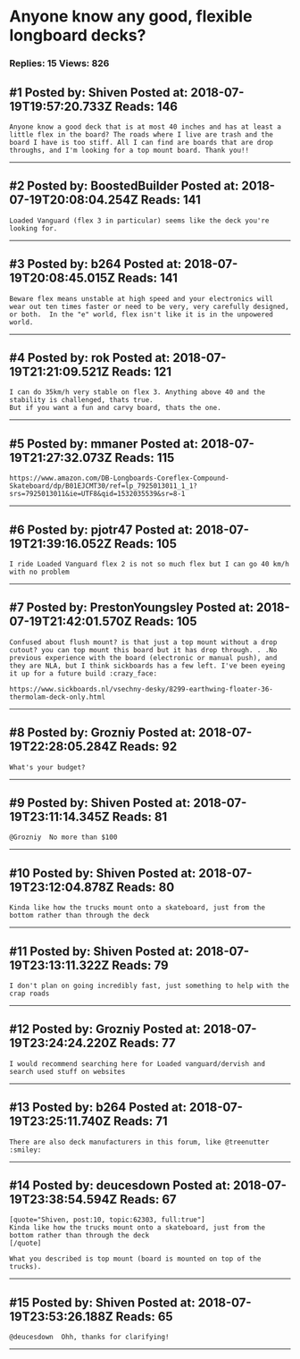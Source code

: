 # Anyone know any good, flexible longboard decks?

### Replies: 15 Views: 826

## \#1 Posted by: Shiven Posted at: 2018-07-19T19:57:20.733Z Reads: 146

```
Anyone know a good deck that is at most 40 inches and has at least a little flex in the board? The roads where I live are trash and the board I have is too stiff. All I can find are boards that are drop throughs, and I'm looking for a top mount board. Thank you!!
```

---
## \#2 Posted by: BoostedBuilder Posted at: 2018-07-19T20:08:04.254Z Reads: 141

```
Loaded Vanguard (flex 3 in particular) seems like the deck you're looking for.
```

---
## \#3 Posted by: b264 Posted at: 2018-07-19T20:08:45.015Z Reads: 141

```
Beware flex means unstable at high speed and your electronics will wear out ten times faster or need to be very, very carefully designed, or both.  In the "e" world, flex isn't like it is in the unpowered world.
```

---
## \#4 Posted by: rok Posted at: 2018-07-19T21:21:09.521Z Reads: 121

```
I can do 35km/h very stable on flex 3. Anything above 40 and the stability is challenged, thats true. 
But if you want a fun and carvy board, thats the one.
```

---
## \#5 Posted by: mmaner Posted at: 2018-07-19T21:27:32.073Z Reads: 115

```
https://www.amazon.com/DB-Longboards-Coreflex-Compound-Skateboard/dp/B01EJCMT30/ref=lp_7925013011_1_1?srs=7925013011&ie=UTF8&qid=1532035539&sr=8-1
```

---
## \#6 Posted by: pjotr47 Posted at: 2018-07-19T21:39:16.052Z Reads: 105

```
I ride Loaded Vanguard flex 2 is not so much flex but I can go 40 km/h with no problem
```

---
## \#7 Posted by: PrestonYoungsley Posted at: 2018-07-19T21:42:01.570Z Reads: 105

```
Confused about flush mount? is that just a top mount without a drop cutout? you can top mount this board but it has drop through. . .No previous experience with the board (electronic or manual push), and they are NLA, but I think sickboards has a few left. I've been eyeing it up for a future build :crazy_face:

https://www.sickboards.nl/vsechny-desky/8299-earthwing-floater-36-thermolam-deck-only.html
```

---
## \#8 Posted by: Grozniy Posted at: 2018-07-19T22:28:05.284Z Reads: 92

```
What's your budget?
```

---
## \#9 Posted by: Shiven Posted at: 2018-07-19T23:11:14.345Z Reads: 81

```
@Grozniy  No more than $100
```

---
## \#10 Posted by: Shiven Posted at: 2018-07-19T23:12:04.878Z Reads: 80

```
Kinda like how the trucks mount onto a skateboard, just from the bottom rather than through the deck
```

---
## \#11 Posted by: Shiven Posted at: 2018-07-19T23:13:11.322Z Reads: 79

```
I don't plan on going incredibly fast, just something to help with the crap roads
```

---
## \#12 Posted by: Grozniy Posted at: 2018-07-19T23:24:24.220Z Reads: 77

```
I would recommend searching here for Loaded vanguard/dervish and search used stuff on websites
```

---
## \#13 Posted by: b264 Posted at: 2018-07-19T23:25:11.740Z Reads: 71

```
There are also deck manufacturers in this forum, like @treenutter :smiley:
```

---
## \#14 Posted by: deucesdown Posted at: 2018-07-19T23:38:54.594Z Reads: 67

```
[quote="Shiven, post:10, topic:62303, full:true"]
Kinda like how the trucks mount onto a skateboard, just from the bottom rather than through the deck
[/quote]

What you described is top mount (board is mounted on top of the trucks).
```

---
## \#15 Posted by: Shiven Posted at: 2018-07-19T23:53:26.188Z Reads: 65

```
@deucesdown  Ohh, thanks for clarifying!
```

---
